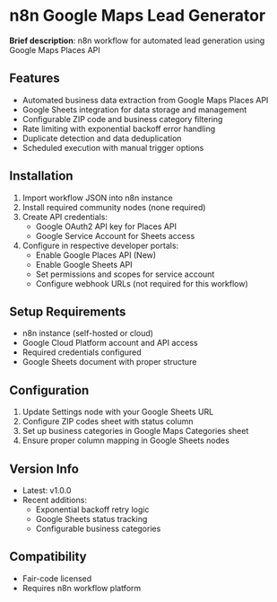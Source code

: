 # n8n Google Maps Lead Generator

**Brief description**: n8n workflow for automated lead generation using Google Maps Places API

## Features
- Automated business data extraction from Google Maps Places API
- Google Sheets integration for data storage and management  
- Configurable ZIP code and business category filtering
- Rate limiting with exponential backoff error handling
- Duplicate detection and data deduplication
- Scheduled execution with manual trigger options

## Installation
1. Import workflow JSON into n8n instance
2. Install required community nodes (none required)
3. Create API credentials:
   - Google OAuth2 API key for Places API
   - Google Service Account for Sheets access
4. Configure in respective developer portals:
   - Enable Google Places API (New) 
   - Enable Google Sheets API
   - Set permissions and scopes for service account
   - Configure webhook URLs (not required for this workflow)

## Setup Requirements
- n8n instance (self-hosted or cloud)
- Google Cloud Platform account and API access
- Required credentials configured
- Google Sheets document with proper structure

## Configuration
1. Update Settings node with your Google Sheets URL
2. Configure ZIP codes sheet with status column
3. Set up business categories in Google Maps Categories sheet
4. Ensure proper column mapping in Google Sheets nodes

## Version Info
- Latest: v1.0.0
- Recent additions:
  - Exponential backoff retry logic
  - Google Sheets status tracking
  - Configurable business categories

## Compatibility
- Fair-code licensed
- Requires n8n workflow platform